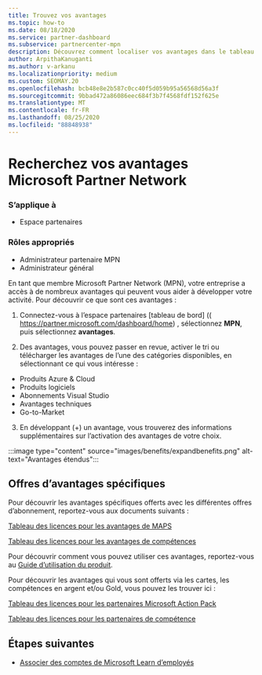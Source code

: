 ```yaml
---
title: Trouvez vos avantages
ms.topic: how-to
ms.date: 08/18/2020
ms.service: partner-dashboard
ms.subservice: partnercenter-mpn
description: Découvrez comment localiser vos avantages dans le tableau de bord de l’espace partenaires.
author: ArpithaKanuganti
ms.author: v-arkanu
ms.localizationpriority: medium
ms.custom: SEOMAY.20
ms.openlocfilehash: bcb48e8e2b587c0cc40f5d059b95a56568d56a3f
ms.sourcegitcommit: 9bbad472a86086eec684f3b7f4568fdf152f625e
ms.translationtype: MT
ms.contentlocale: fr-FR
ms.lasthandoff: 08/25/2020
ms.locfileid: "88848938"
---
```

# <a name="locate-your-microsoft-partner-network-benefits"></a>Recherchez vos avantages Microsoft Partner Network 

### <a name="applies-to"></a>S’applique à

- Espace partenaires

### <a name="appropriate-roles"></a>Rôles appropriés

- Administrateur partenaire MPN
- Administrateur général

En tant que membre Microsoft Partner Network (MPN), votre entreprise a accès à de nombreux avantages qui peuvent vous aider à développer votre activité. Pour découvrir ce que sont ces avantages :

1. Connectez-vous à l’espace partenaires [tableau de bord] (( https://partner.microsoft.com/dashboard/home) , sélectionnez **MPN**, puis sélectionnez **avantages**.

2. Des avantages, vous pouvez passer en revue, activer le tri ou télécharger les avantages de l’une des catégories disponibles, en sélectionnant ce qui vous intéresse :

- Produits Azure & Cloud
- Produits logiciels
- Abonnements Visual Studio
- Avantages techniques
- Go-to-Market 

3. En développant (+) un avantage, vous trouverez des informations supplémentaires sur l’activation des avantages de votre choix.

:::image type="content" source="images/benefits/expandbenefits.png" alt-text="Avantages étendus":::

## <a name="specific-benefit-offers"></a>Offres d’avantages spécifiques

Pour découvrir les avantages spécifiques offerts avec les différentes offres d’abonnement, reportez-vous aux documents suivants :

[Tableau des licences pour les avantages de MAPS](https://assetsprod.microsoft.com/mpn/MPN-MAPS-Software-IUR-License-Table.xlsx)

[Tableau des licences pour les avantages de compétences](https://assetsprod.microsoft.com/mpn/mpn-maps-software-iur-competency-license-table.docx)

Pour découvrir comment vous pouvez utiliser ces avantages, reportez-vous au [Guide d’utilisation du produit](https://assets.microsoft.com/MPN-MAPS-Product-Usage-Guide.pdf).

Pour découvrir les avantages qui vous sont offerts via les cartes, les compétences en argent et/ou Gold, vous pouvez les trouver ici :

[Tableau des licences pour les partenaires Microsoft Action Pack](https://assetsprod.microsoft.com/mpn/MPN-MAPS-Software-IUR-License-Table.xlsx)

[Tableau des licences pour les partenaires de compétence](https://assetsprod.microsoft.com/mpn-maps-software-iur-competency-license-table.docx)

## <a name="next-steps"></a>Étapes suivantes

- [Associer des comptes de Microsoft Learn d’employés](ms-learn-associate.md)